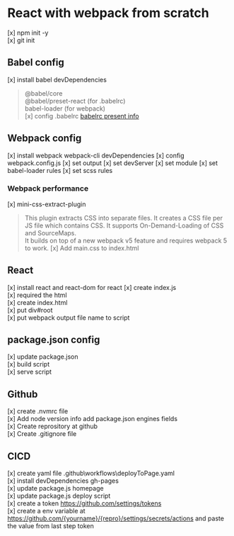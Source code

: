 # React with webpack from scratch

[x] npm init -y  
[x] git init  

## Babel config

[x] install babel devDependencies 
> @babel/core  
  @babel/preset-react  (for .babelrc)  
  babel-loader (for webpack)  
  [x] config .babelrc [babelrc present info](https://babeljs.io/docs/presets)  

## Webpack config

[x]  install webpack webpack-cli devDependencies
  [x] config webpack.config.js
    [x] set output
    [x] set devServer
    [x] set module
      [x] set babel-loader rules
      [x] set scss rules

### Webpack performance

[x] mini-css-extract-plugin  
>This plugin extracts CSS into separate files. It creates a CSS file per JS file which contains CSS. It supports On-Demand-Loading of CSS and SourceMaps.  
It builds on top of a new webpack v5 feature and requires webpack 5 to work.
  [x] Add main.css to index.html

## React

[x] install react and react-dom for react
[x] create index.js  
  [x] required the html  
[x] create index.html  
  [x] put div#root  
  [x] put webpack output file name to script  

## package.json config

[x] update package.json  
  [x] build script  
  [x] serve script  

## Github

[x] create .nvmrc file  
[x] Add node version info add package.json engines fields  
[x] Create reprository at github  
[x] Create .gitignore file  

## CICD

[x] create yaml file .github\workflows\deployToPage.yaml  
[x] install devDependencies gh-pages  
[x] update package.js homepage  
[x] update package.js deploy script  
[x] create a token https://github.com/settings/tokens  
[x] create a env variable at https://github.com/{yourname}/{repro}/settings/secrets/actions and paste the value from last step token  